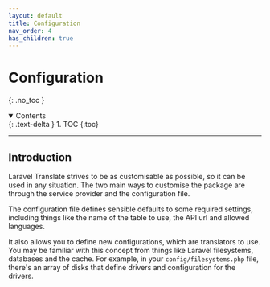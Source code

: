 ```yaml
---
layout: default
title: Configuration
nav_order: 4
has_children: true
---
```



# Configuration
{: .no_toc }

<details open markdown="block">
  <summary>
    Contents
  </summary>
  {: .text-delta }
1. TOC
{:toc}
</details>

---

## Introduction

Laravel Translate strives to be as customisable as possible, so it can be used in any situation. The two main ways to customise the package are through the service provider and the configuration file.

The configuration file defines sensible defaults to some required settings, including things like the name of the table to use, the API url and allowed languages.

It also allows you to define new configurations, which are translators to use. You may be familiar with this concept from things like Laravel filesystems, databases and the cache. For example, in your ```config/filesystems.php``` file, there's an array of disks that define drivers and configuration for the drivers.
